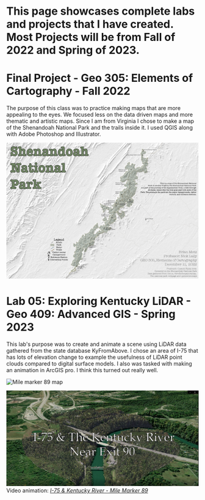 # This page showcases complete labs and projects that I have created. Most Projects will be from Fall of 2022 and Spring of 2023.


# Final Project - Geo 305: Elements of Cartography - Fall 2022

The purpose of this class was to practice making maps that are more appealing to the eyes. We focused less on the data driven maps and more thematic and artistic maps. Since I am from Virginia I chose to make a map of the Shenandoah National Park and the trails inside it. I used QGIS along with Adobe Photoshop and Illustrator.

![Shenandoah National Park Map](./Maps/FinalShenV2-01.png) 

# Lab 05: Exploring Kentucky LiDAR -  Geo 409: Advanced GIS - Spring 2023

This lab's purpose was to create and animate a scene using LiDAR data gathered from the state database KyFromAbove. I chose an area of I-75 that has lots of elevation change to example the usefulness of LiDAR point clouds compared to digital surface models. I also was tasked with making an animation in ArcGIS pro. I think this turned out really well. 

![Mile marker 89 map](./Maps/I75KyRiverLayout.jpg)     

![Screenshot of animation](./Maps/ScreenCapI75KyRiver.JPG)     
Video animation: *[I-75 & Kentucky River - Mile Marker 89](https://youtu.be/nSUdGtuF7i0)*
